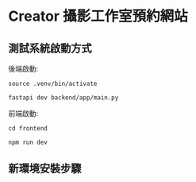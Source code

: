 # Creator 攝影工作室預約網站

## 測試系統啟動方式
後端啟動:
```
source .venv/bin/activate
```
```
fastapi dev backend/app/main.py
```

前端啟動:
```
cd frontend
```
```
npm run dev
```

## 新環境安裝步驟








